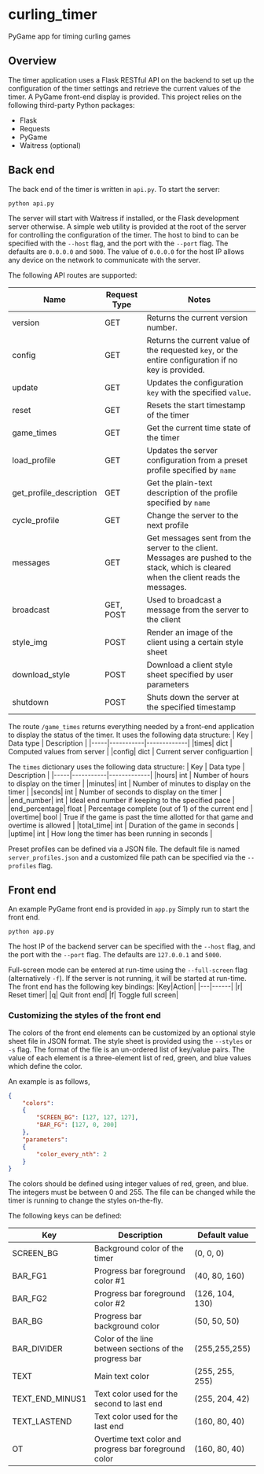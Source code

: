 # curling_timer
PyGame app for timing curling games

## Overview
The timer application uses a Flask RESTful API on the backend to set up the configuration of the timer settings and retrieve the current values of the timer. A PyGame front-end display is provided. This project relies on the following third-party Python packages:

- Flask
- Requests
- PyGame
- Waitress (optional)


## Back end
The back end of the timer is written in `api.py`. To start the server:
```
python api.py
```

The server will start with Waitress if installed, or the Flask development server otherwise. A simple web utility is provided at the root of the server for controlling the configuration of the timer. The host to bind to can be specified with the `--host` flag, and the port with the `--port` flag. The defaults are `0.0.0.0` and `5000`. The value of `0.0.0.0` for the host IP allows any device on the network to communicate with the server.

The following API routes are supported:

|Name|Request Type|Notes|
|----|------------|-----|
|version|GET|Returns the current version number.|
|config|GET|Returns the current value of the requested `key`, or the entire configuration if no key is provided.|
|update|GET|Updates the configuration `key` with the specified `value`.|
|reset|GET|Resets the start timestamp of the timer|
|game_times|GET| Get the current time state of the timer|
|load_profile|GET| Updates the server configuration from a preset profile specified by `name`|
|get_profile_description | GET | Get the plain-text description of the profile specified by `name` |
|cycle_profile | GET | Change the server to the next profile |
|messages | GET | Get messages sent from the server to the client. Messages are pushed to the stack, which is cleared when the client reads the messages. |
|broadcast | GET, POST |  Used to broadcast a message from the server to the client |
|style_img | POST | Render an image of the client using a certain style sheet |
|download_style | POST | Download a client style sheet specified by user parameters |
|shutdown|POST| Shuts down the server at the specified timestamp |

The route `/game_times` returns everything needed by a front-end application to display the status of the timer. It uses the following data structure:
| Key | Data type | Description |
|-----|-----------|-------------|
|times| dict | Computed values from server |
|config| dict | Current server configuartion |

The `times` dictionary uses the following data structure:
| Key | Data type | Description |
|-----|-----------|-------------|
|hours| int | Number of hours to display on the timer |
|minutes| int | Number of minutes to display on the timer |
|seconds| int | Number of seconds to display on the timer |
|end_number| int | Ideal end number if keeping to the specified pace |
|end_percentage| float | Percentage complete (out of 1) of the current end |
|overtime| bool | True if the game is past the time allotted for that game and overtime is allowed |
|total_time| int | Duration of the game in seconds |
|uptime| int | How long the timer has been running in seconds |

Preset profiles can be defined via a JSON file. The default file is named `server_profiles.json` and a customized file path can be
specified via the `--profiles` flag.

## Front end
An example PyGame front end is provided in `app.py` Simply run to start the front end.

```
python app.py
```

The host IP of the backend server can be specified with the `--host` flag, and the port with the `--port` flag. The defaults are `127.0.0.1` and `5000`.

Full-screen mode can be entered at run-time using the `--full-screen` flag (alternatively `-f`). If the server is not running, it will be started at run-time. The front end has the following key bindings:
|Key|Action|
|---|------|
|r| Reset timer|
|q| Quit front end|
|f| Toggle full screen|

### Customizing the styles of the front end

The colors of the front end elements can be customized by an optional style sheet file in JSON format. The style sheet is provided using the `--styles` or `-s` flag. The format of the file is an un-ordered list of key/value pairs. The value of each element is a three-element list of red, green, and blue values which define the color.

An example is as follows,

```json
{ 
    "colors":
    {
        "SCREEN_BG": [127, 127, 127],
        "BAR_FG": [127, 0, 200]
    },
    "parameters":
    {
        "color_every_nth": 2
    }
}

```

The colors should be defined using integer values of red, green, and blue. The integers must be between 0 and 255. The file can be changed while the timer is running to change the styles on-the-fly.

The following keys can be defined:

| Key | Description | Default value |
|-----|-------------|---------------|
|SCREEN_BG | Background color of the timer | (0, 0, 0) |
|BAR_FG1 | Progress bar foreground color #1 | (40, 80, 160) |
|BAR_FG2 | Progress bar foreground color #2 | (126, 104, 130) |
|BAR_BG | Progress bar background color| (50, 50, 50) |
|BAR_DIVIDER| Color of the line between sections of the progress bar | (255,255,255) |
|TEXT | Main text color | (255, 255, 255)   |
|TEXT_END_MINUS1 | Text color used for the second to last end | (255, 204, 42) |
|TEXT_LASTEND | Text color used for the last end | (160, 80, 40) |
|OT | Overtime text color and progress bar foreground color | (160, 80, 40) |
